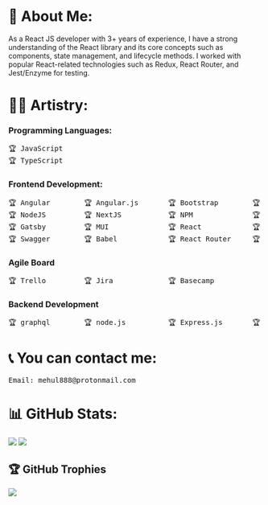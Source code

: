 # 💫 About Me:
As a React JS developer with 3+ years of experience, I have a strong understanding of the React library and its core concepts such as components, state management, and lifecycle methods. I worked with popular React-related technologies such as Redux, React Router, and Jest/Enzyme for testing.

# 🧑‍🎨 Artistry:

### Programming Languages:

<pre>
🏆 JavaScript
🏆 TypeScript
</pre>

### Frontend Development:

<pre>
🏆 Angular        🏆 Angular.js       🏆 Bootstrap        🏆 Chart.js       🏆 Chakra       🏆 Sass
🏆 NodeJS         🏆 NextJS           🏆 NPM              🏆 React Native   🏆 Redux        🏆 JWT 
🏆 Gatsby         🏆 MUI              🏆 React            🏆 Socket.io      🏆 Webpack      🏆 ESLint
🏆 Swagger        🏆 Babel            🏆 React Router     🏆 MUI            🏆 ANTD
</pre>

### Agile Board

<pre>
🏆 Trello         🏆 Jira             🏆 Basecamp 
</pre>

### Backend Development

<pre>
🏆 graphql        🏆 node.js          🏆 Express.js       🏆 Docker         🏆 AWS
</pre>


# 📞 You can contact me:
<pre>
Email: mehul888@protonmail.com
</pre>

# 📊 GitHub Stats:
![](https://github-readme-stats.vercel.app/api?username=mehul88888&theme=merko&hide_border=true&include_all_commits=false&count_private=false)
![](https://github-readme-streak-stats.herokuapp.com/?user=mehul88888&theme=merko&hide_border=true)

## 🏆 GitHub Trophies
![](https://github-profile-trophy.vercel.app/?username=mehul88888&theme=radical&no-frame=true&no-bg=true&margin-w=4)

